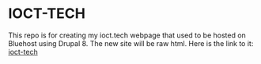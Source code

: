 # IOCT-TECH
 This repo is for creating my ioct.tech webpage that used to be hosted on Bluehost using Drupal 8.  The new site will be raw html.  Here is the link to it: [ioct-tech](https://rebelford.github.io/IOCT-TECH/)
